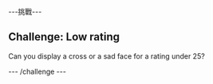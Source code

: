 \---挑戰\---

## Challenge: Low rating

Can you display a cross or a sad face for a rating under 25?

\--- /challenge \---